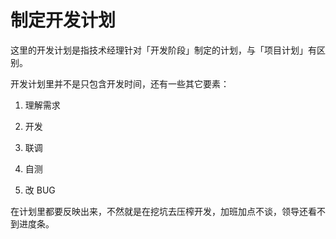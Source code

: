 # 制定开发计划

这里的开发计划是指技术经理针对「开发阶段」制定的计划，与「项目计划」有区别。

开发计划里并不是只包含开发时间，还有一些其它要素：

1. 理解需求

2. 开发

3. 联调

4. 自测

5. 改 BUG

在计划里都要反映出来，不然就是在挖坑去压榨开发，加班加点不谈，领导还看不到进度条。
